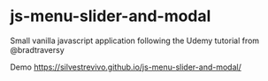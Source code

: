 # js-menu-slider-and-modal
Small vanilla javascript application following the Udemy tutorial from @bradtraversy 

Demo https://silvestrevivo.github.io/js-menu-slider-and-modal/